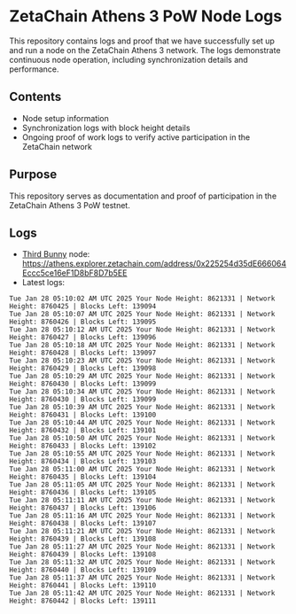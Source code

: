 # ZetaChain Athens 3 PoW Node Logs
This repository contains logs and proof that we have successfully set up and run a node on the ZetaChain Athens 3 network. The logs demonstrate continuous node operation, including synchronization details and performance.

## Contents
- Node setup information
- Synchronization logs with block height details
- Ongoing proof of work logs to verify active participation in the ZetaChain network

## Purpose
This repository serves as documentation and proof of participation in the ZetaChain Athens 3 PoW testnet.

## Logs

- [Third Bunny](https://thirdbunny.xyz/) node: https://athens.explorer.zetachain.com/address/0x225254d35dE666064Eccc5ce16eF1D8bF8D7b5EE
- Latest logs:
```
Tue Jan 28 05:10:02 AM UTC 2025 Your Node Height: 8621331 | Network Height: 8760425 | Blocks Left: 139094
Tue Jan 28 05:10:07 AM UTC 2025 Your Node Height: 8621331 | Network Height: 8760426 | Blocks Left: 139095
Tue Jan 28 05:10:12 AM UTC 2025 Your Node Height: 8621331 | Network Height: 8760427 | Blocks Left: 139096
Tue Jan 28 05:10:18 AM UTC 2025 Your Node Height: 8621331 | Network Height: 8760428 | Blocks Left: 139097
Tue Jan 28 05:10:23 AM UTC 2025 Your Node Height: 8621331 | Network Height: 8760429 | Blocks Left: 139098
Tue Jan 28 05:10:29 AM UTC 2025 Your Node Height: 8621331 | Network Height: 8760430 | Blocks Left: 139099
Tue Jan 28 05:10:34 AM UTC 2025 Your Node Height: 8621331 | Network Height: 8760430 | Blocks Left: 139099
Tue Jan 28 05:10:39 AM UTC 2025 Your Node Height: 8621331 | Network Height: 8760431 | Blocks Left: 139100
Tue Jan 28 05:10:44 AM UTC 2025 Your Node Height: 8621331 | Network Height: 8760432 | Blocks Left: 139101
Tue Jan 28 05:10:50 AM UTC 2025 Your Node Height: 8621331 | Network Height: 8760433 | Blocks Left: 139102
Tue Jan 28 05:10:55 AM UTC 2025 Your Node Height: 8621331 | Network Height: 8760434 | Blocks Left: 139103
Tue Jan 28 05:11:00 AM UTC 2025 Your Node Height: 8621331 | Network Height: 8760435 | Blocks Left: 139104
Tue Jan 28 05:11:05 AM UTC 2025 Your Node Height: 8621331 | Network Height: 8760436 | Blocks Left: 139105
Tue Jan 28 05:11:11 AM UTC 2025 Your Node Height: 8621331 | Network Height: 8760437 | Blocks Left: 139106
Tue Jan 28 05:11:16 AM UTC 2025 Your Node Height: 8621331 | Network Height: 8760438 | Blocks Left: 139107
Tue Jan 28 05:11:21 AM UTC 2025 Your Node Height: 8621331 | Network Height: 8760439 | Blocks Left: 139108
Tue Jan 28 05:11:27 AM UTC 2025 Your Node Height: 8621331 | Network Height: 8760439 | Blocks Left: 139108
Tue Jan 28 05:11:32 AM UTC 2025 Your Node Height: 8621331 | Network Height: 8760440 | Blocks Left: 139109
Tue Jan 28 05:11:37 AM UTC 2025 Your Node Height: 8621331 | Network Height: 8760441 | Blocks Left: 139110
Tue Jan 28 05:11:42 AM UTC 2025 Your Node Height: 8621331 | Network Height: 8760442 | Blocks Left: 139111
```
